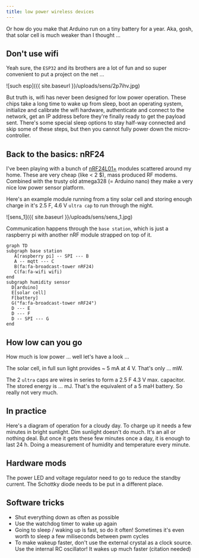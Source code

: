 ```yaml
---
title: low power wireless devices
---
```

Or how do you make that Arduino run on a tiny battery for a year.
Aka, gosh, that solar cell is much weaker than I thought ...

## Don't use wifi
Yeah sure, the `ESP32` and its brothers are a lot of fun and so super convenient to put a project on the net ...

![such esp]({{ site.baseurl }}/uploads/sens/2p7ihv.jpg)

But truth is, wifi has never been designed for low power operation.
These chips take a long time to wake up from sleep, boot an operating system, initialize and calibrate the wifi hardware, authenticate and connect to the network, get an IP address before they're finally ready to get the payload sent.
There's some special sleep options to stay half-way connected and skip some of these steps, but then you cannot fully power down the micro-controller.

## Back to the basics: nRF24
I've been playing with a bunch of [nRF24L01+](https://www.sparkfun.com/datasheets/Components/SMD/nRF24L01Pluss_Preliminary_Product_Specification_v1_0.pdf) modules scattered around my home. These are very cheap (like < 2 $), mass produced RF modems.
Combined with the trusty old atmega328 (= Arduino nano) they make a very nice low power sensor platform.

Here's an example module running from a tiny solar cell and storing enough charge in it's 2.5 F, 4.6 V `ultra cap` to run through the night.

![sens_1]({{ site.baseurl }}/uploads/sens/sens_1.jpg)

Communication happens through the `base station`, which is just a raspberry pi with another nRF module strapped on top of it.

```mermaid
graph TD
subgraph base station
   A[raspberry pi] -- SPI --- B
   A -- mqtt --- C
   B(fa:fa-broadcast-tower nRF24)
   C(fa:fa-wifi wifi)
end
subgraph humidity sensor
  D[arduino]
  E[solar cell]
  F[battery]
  G("fa:fa-broadcast-tower nRF24")
  D --- E
  D --- F
  D -- SPI --- G
end
```

## How low can you go
How much is low power ... well let's have a look ...

The solar cell, in full sun light provides ~ 5 mA at 4 V. That's only ... mW.

The 2 `ultra` caps are wires in series to form a 2.5 F 4.3 V max. capacitor. The stored energy is ... mJ.
That's the equivalent of a 5 maH battery. So really not very much.

## In practice
Here's a diagram of operation for a cloudy day. To charge up it needs a few minutes in bright sunlight. Dim sunlight doesn't do much. It's an all or nothing deal. But once it gets these few minutes once a day, it is enough to last 24 h. Doing a measurement of humidity and temperature every minute.

## Hardware mods
The power LED and voltage regulator need to go to reduce the standby current. The Schottky diode needs to be put in a different place.

## Software tricks
  * Shut everything down as often as possible
  * Use the watchdog timer to wake up again
  * Going to sleep / waking up is fast, so do it often! Sometimes it's even worth to sleep a few miliseconds between pwm cycles
  * To make wakeup faster, don't use the external crystal as a clock source. Use the internal RC oscillator! It wakes up much faster (citation needed)



<script src="{{ site.baseurl }}/uploads/mermaid.min.js"></script>
<script>
    mermaid.initialize({
        startOnLoad: true,
        theme: 'dark',
        flowchart: {
            curve: 'basis',
            useMaxWidth: true,
            htmlLabels: true
        }
    });
    window.mermaid.init(
        undefined, 
        document.querySelectorAll('.language-mermaid')
    );
</script>

